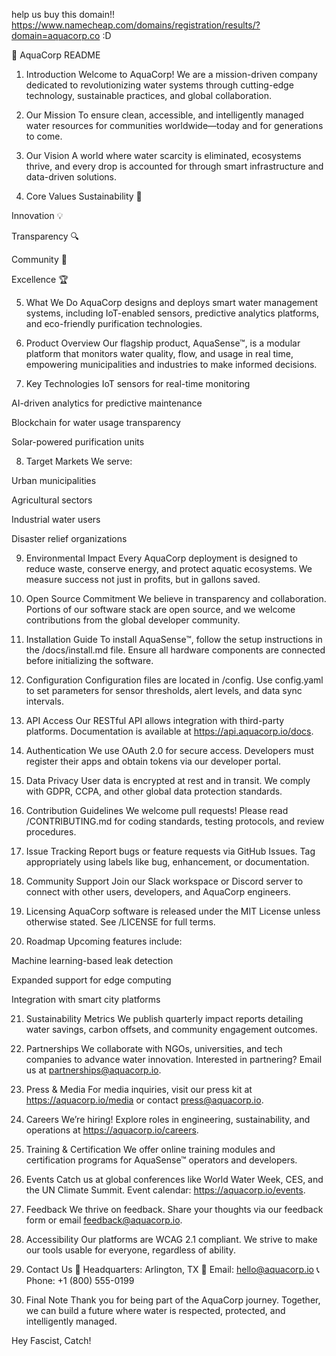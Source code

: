 help us buy this domain!!
https://www.namecheap.com/domains/registration/results/?domain=aquacorp.co
:D

🌊 AquaCorp README
1. Introduction
Welcome to AquaCorp! We are a mission-driven company dedicated to revolutionizing water systems through cutting-edge technology, sustainable practices, and global collaboration.

2. Our Mission
To ensure clean, accessible, and intelligently managed water resources for communities worldwide—today and for generations to come.

3. Our Vision
A world where water scarcity is eliminated, ecosystems thrive, and every drop is accounted for through smart infrastructure and data-driven solutions.

4. Core Values
Sustainability 🌱

Innovation 💡

Transparency 🔍

Community 🤝

Excellence 🏆

5. What We Do
AquaCorp designs and deploys smart water management systems, including IoT-enabled sensors, predictive analytics platforms, and eco-friendly purification technologies.

6. Product Overview
Our flagship product, AquaSense™, is a modular platform that monitors water quality, flow, and usage in real time, empowering municipalities and industries to make informed decisions.

7. Key Technologies
IoT sensors for real-time monitoring

AI-driven analytics for predictive maintenance

Blockchain for water usage transparency

Solar-powered purification units

8. Target Markets
We serve:

Urban municipalities

Agricultural sectors

Industrial water users

Disaster relief organizations

9. Environmental Impact
Every AquaCorp deployment is designed to reduce waste, conserve energy, and protect aquatic ecosystems. We measure success not just in profits, but in gallons saved.

10. Open Source Commitment
We believe in transparency and collaboration. Portions of our software stack are open source, and we welcome contributions from the global developer community.

11. Installation Guide
To install AquaSense™, follow the setup instructions in the /docs/install.md file. Ensure all hardware components are connected before initializing the software.

12. Configuration
Configuration files are located in /config. Use config.yaml to set parameters for sensor thresholds, alert levels, and data sync intervals.

13. API Access
Our RESTful API allows integration with third-party platforms. Documentation is available at https://api.aquacorp.io/docs.

14. Authentication
We use OAuth 2.0 for secure access. Developers must register their apps and obtain tokens via our developer portal.

15. Data Privacy
User data is encrypted at rest and in transit. We comply with GDPR, CCPA, and other global data protection standards.

16. Contribution Guidelines
We welcome pull requests! Please read /CONTRIBUTING.md for coding standards, testing protocols, and review procedures.

17. Issue Tracking
Report bugs or feature requests via GitHub Issues. Tag appropriately using labels like bug, enhancement, or documentation.

18. Community Support
Join our Slack workspace or Discord server to connect with other users, developers, and AquaCorp engineers.

19. Licensing
AquaCorp software is released under the MIT License unless otherwise stated. See /LICENSE for full terms.

20. Roadmap
Upcoming features include:

Machine learning-based leak detection

Expanded support for edge computing

Integration with smart city platforms

21. Sustainability Metrics
We publish quarterly impact reports detailing water savings, carbon offsets, and community engagement outcomes.

22. Partnerships
We collaborate with NGOs, universities, and tech companies to advance water innovation. Interested in partnering? Email us at partnerships@aquacorp.io.

23. Press & Media
For media inquiries, visit our press kit at https://aquacorp.io/media or contact press@aquacorp.io.

24. Careers
We’re hiring! Explore roles in engineering, sustainability, and operations at https://aquacorp.io/careers.

25. Training & Certification
We offer online training modules and certification programs for AquaSense™ operators and developers.

26. Events
Catch us at global conferences like World Water Week, CES, and the UN Climate Summit. Event calendar: https://aquacorp.io/events.

27. Feedback
We thrive on feedback. Share your thoughts via our feedback form or email feedback@aquacorp.io.

28. Accessibility
Our platforms are WCAG 2.1 compliant. We strive to make our tools usable for everyone, regardless of ability.

29. Contact Us
📍 Headquarters: Arlington, TX 📧 Email: hello@aquacorp.io 📞 Phone: +1 (800) 555-0199

30. Final Note
Thank you for being part of the AquaCorp journey. Together, we can build a future where water is respected, protected, and intelligently managed.

Hey Fascist, Catch!




